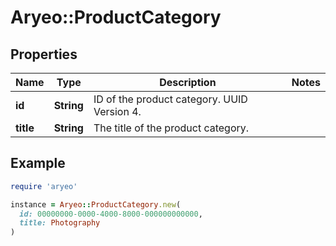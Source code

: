 # Aryeo::ProductCategory

## Properties

| Name | Type | Description | Notes |
| ---- | ---- | ----------- | ----- |
| **id** | **String** | ID of the product category. UUID Version 4. |  |
| **title** | **String** | The title of the product category. |  |

## Example

```ruby
require 'aryeo'

instance = Aryeo::ProductCategory.new(
  id: 00000000-0000-4000-8000-000000000000,
  title: Photography
)
```

